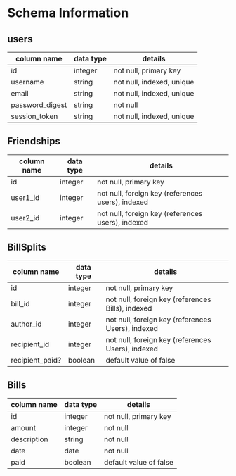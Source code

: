 # Schema Information

## users
column name     | data type | details
----------------|-----------|-----------------------
id              | integer   | not null, primary key
username        | string    | not null, indexed, unique
email           | string    | not null, indexed, unique
password_digest | string    | not null
session_token   | string    | not null, indexed, unique

## Friendships
column name    | data type | details
---------------|-----------|--------------
id             | integer   | not null, primary key
user1_id       | integer   | not null, foreign key (references users), indexed
user2_id       | integer   | not null, foreign key (references users), indexed

## BillSplits

column name     | data type | details
----------------|-----------|-----------------------
id              | integer   | not null, primary key
bill_id         | integer   | not null, foreign key (references Bills), indexed
author_id       | integer   | not null, foreign key (references Users), indexed
recipient_id    | integer   | not null, foreign key (references Users), indexed
recipient_paid? | boolean   | default value of false

## Bills

column name     | data type | details
----------------|-----------|-----------------------
id              | integer   | not null, primary key
amount          | integer   | not null
description     | string    | not null
date            | date      | not null
paid            | boolean   | default value of false
